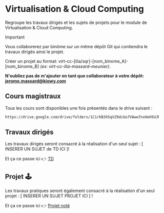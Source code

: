 # Virtualisation & Cloud Computing

Regroupe les travaux dirigés et les sujets de projets pour le module de Virtualisation & Cloud Computing.

> [!IMPORTANT]
> Vous collaborerez par binôme sur un même dépôt Git qui contiendra le travaux dirigés ainsi le projet.
> 
> Créer un projet au format: virt-cc-[ilia/sqr]-[nom_binome_A]-[nom_binome_B] *(ex: virt-cc-ilia-massard-meunier)*.
> 
> **N'oubliez pas de m'ajouter en tant que collaborateur à votre dépôt: jerome.massard@kiowy.com**

## Cours magistraux

Tous les cours sont disponibles une fois présentés dans le drive suivant :

```sh
https://drive.google.com/drive/folders/1C1rkB3XSqVZ9dcGo7VAww7nxHoH5UJMn?usp=sharing
```

## Travaux dirigés

Les travaux dirigés seront consacré à la réalisation d'un seul sujet : [ INSERER UN SUJET de TD ICI ]!

Et ça ce passe ici 👉 [TD](tds/README.md)

## Projet 🕹️

Les travaux pratiques seront également consacré à la réalisation d'un seul projet : [ INSERER UN SUJET PROJET ICI ] !

Et ça ce passe ici 👉 [Projet noté](projet.md)